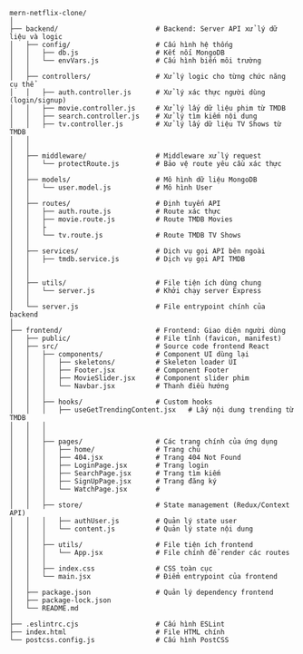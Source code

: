     mern-netflix-clone/
    │
    ├── backend/                        # Backend: Server API xử lý dữ liệu và logic
    │   ├── config/                     # Cấu hình hệ thống
    │   │   ├── db.js                   # Kết nối MongoDB
    │   │   └── envVars.js              # Cấu hình biến môi trường
    │   │
    │   ├── controllers/                # Xử lý logic cho từng chức năng cụ thể
    │   │   ├── auth.controller.js      # Xử lý xác thực người dùng (login/signup)
    │   │   ├── movie.controller.js     # Xử lý lấy dữ liệu phim từ TMDB
    │   │   ├── search.controller.js    # Xử lý tìm kiếm nội dung
    │   │   ├── tv.controller.js        # Xử lý lấy dữ liệu TV Shows từ TMDB
    │   │   
    │   │
    │   ├── middleware/                 # Middleware xử lý request
    │   │   └── protectRoute.js         # Bảo vệ route yêu cầu xác thực
    │   │
    │   ├── models/                     # Mô hình dữ liệu MongoDB
    │   │   └── user.model.js           # Mô hình User
    │   │
    │   ├── routes/                     # Định tuyến API
    │   │   ├── auth.route.js           # Route xác thực
    │   │   ├── movie.route.js          # Route TMDB Movies
    │   │   ├
    │   │   └── tv.route.js             # Route TMDB TV Shows
    │   │
    │   ├── services/                   # Dịch vụ gọi API bên ngoài
    │   │   ├── tmdb.service.js         # Dịch vụ gọi API TMDB
    │   │  
    │   │
    │   ├── utils/                      # File tiện ích dùng chung
    │   │   └── server.js               # Khởi chạy server Express
    │   │
    │   └── server.js                   # File entrypoint chính của backend
    │
    ├── frontend/                       # Frontend: Giao diện người dùng
    │   ├── public/                     # File tĩnh (favicon, manifest)
    │   ├── src/                        # Source code frontend React
    │   │   ├── components/             # Component UI dùng lại
    │   │   │   ├── skeletons/          # Skeleton loader UI
    │   │   │   ├── Footer.jsx          # Component Footer
    │   │   │   ├── MovieSlider.jsx     # Component slider phim
    │   │   │   └── Navbar.jsx          # Thanh điều hướng
    │   │   │
    │   │   ├── hooks/                  # Custom hooks
    │   │   │   ├── useGetTrendingContent.jsx   # Lấy nội dung trending từ TMDB
    │   │   │   
    │   │   │
    │   │   ├── pages/                  # Các trang chính của ứng dụng
    │   │   │   ├── home/               # Trang chủ
    │   │   │   ├── 404.jsx             # Trang 404 Not Found
    │   │   │   ├── LoginPage.jsx       # Trang login
    │   │   │   ├── SearchPage.jsx      # Trang tìm kiếm
    │   │   │   ├── SignUpPage.jsx      # Trang đăng ký
    │   │   │   └── WatchPage.jsx       #
    │   │   │
    │   │   ├── store/                  # State management (Redux/Context API)
    │   │   │   ├── authUser.js         # Quản lý state user
    │   │   │   └── content.js          # Quản lý state nội dung
    │   │   │
    │   │   ├── utils/                  # File tiện ích frontend
    │   │   │   └── App.jsx             # File chính để render các routes
    │   │   │
    │   │   ├── index.css               # CSS toàn cục
    │   │   └── main.jsx                # Điểm entrypoint của frontend
    │   │
    │   ├── package.json                # Quản lý dependency frontend
    │   ├── package-lock.json
    │   └── README.md
    │
    ├── .eslintrc.cjs                   # Cấu hình ESLint
    ├── index.html                      # File HTML chính
    └── postcss.config.js               # Cấu hình PostCSS